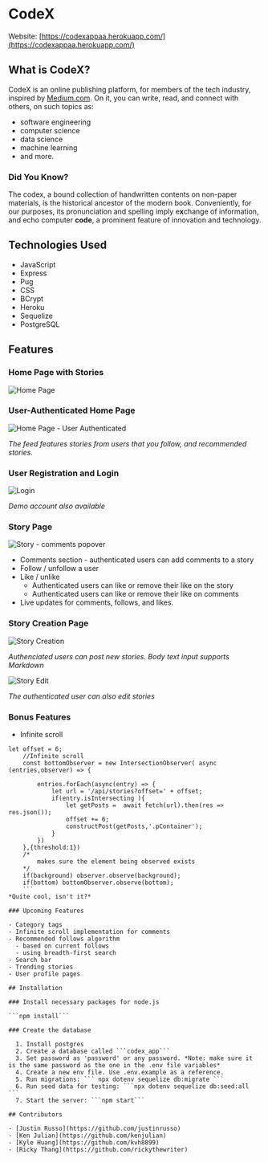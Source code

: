 # CodeX

Website: [https://codexappaa.herokuapp.com/](https://codexappaa.herokuapp.com/)

## What is CodeX?

CodeX is an online publishing platform, for members of the tech industry, inspired by [Medium.com](https://medium.com/). On it, you can write, read, and connect with others, on such topics as:
- software engineering
- computer science
- data science
- machine learning
- and more.

### Did You Know?

The codex, a bound collection of handwritten contents on non-paper materials, is the historical ancestor of the modern book. Conveniently, for our purposes, its pronunciation and spelling imply e**x**change of information, and echo computer **code**, a prominent feature of innovation and technology.

## Technologies Used

- JavaScript
- Express
- Pug
- CSS
- BCrypt
- Heroku
- Sequelize
- PostgreSQL

## Features

### Home Page with Stories

![Home Page](https://github.com/kvh8899/week13-project/blob/readme/public/images/screens-readme/homepage.png)

### User-Authenticated Home Page

![Home Page - User Authenticated](https://github.com/kvh8899/week13-project/blob/readme/public/images/screens-readme/homepage-user_auth.png)

*The feed features stories from users that you follow, and recommended stories.*
	
### User Registration and Login

![Login](https://github.com/kvh8899/week13-project/blob/readme/public/images/screens-readme/login.png)

*Demo account also available*

### Story Page

![Story - comments popover](https://github.com/kvh8899/week13-project/blob/readme/public/images/screens-readme/story-comments_and_likes.png)

- Comments section - authenticated users can add comments to a story
- Follow / unfollow a user
- Like / unlike
	- Authenticated users can like or remove their like on the story
	- Authenticated users can like or remove their like on comments
- Live updates for comments, follows, and likes.

### Story Creation Page

![Story Creation](https://github.com/kvh8899/week13-project/blob/readme/public/images/screens-readme/story-edit_with_markdown.png)

*Authenciated users can post new stories. Body text input supports Markdown*

![Story Edit](https://github.com/kvh8899/week13-project/blob/readme/public/images/screens-readme/story-edit.png)

*The authenticated user can also edit stories*

### Bonus Features

- Infinite scroll
```
let offset = 6;
    //Infinite scroll
    const bottomObserver = new IntersectionObserver( async (entries,observer) => {
        
        entries.forEach(async(entry) => {
            let url = '/api/stories?offset=' + offset;
            if(entry.isIntersecting ){
                let getPosts =  await fetch(url).then(res => res.json());
                offset += 6;
                constructPost(getPosts,'.pContainer');
            }
        })
    },{threshold:1})
    /*
        makes sure the element being observed exists
    */
    if(background) observer.observe(background);
    if(bottom) bottomObserver.observe(bottom);
    ```
*Quite cool, isn't it?*

### Upcoming Features

- Category tags
- Infinite scroll implementation for comments
- Recommended follows algorithm
  - based on current follows
  - using breadth-first search
- Search bar
- Trending stories
- User profile pages

## Installation

### Install necessary packages for node.js 

```npm install```

### Create the database

  1. Install postgres
  2. Create a database called ```codex_app```
  3. Set password as 'password' or any password. *Note: make sure it is the same password as the one in the .env file variables*
  4. Create a new env file. Use .env.example as a reference.
  5. Run migrations: ``` npx dotenv sequelize db:migrate ```
  6. Run seed data for testing: ```npx dotenv sequelize db:seed:all ```
  7. Start the server: ```npm start```

## Contributors

- [Justin Russo](https://github.com/justinrusso)
- [Ken Julian](https://github.com/kenjulian)
- [Kyle Huang](https://github.com/kvh8899)
- [Ricky Thang](https://github.com/rickythewriter)
